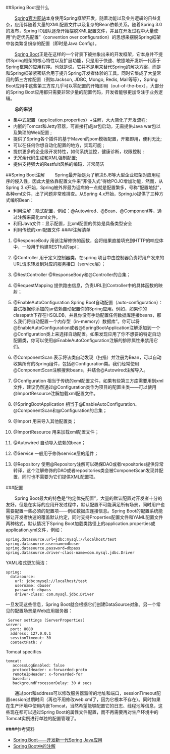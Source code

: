 ##Spring Boot是什么

　　[Spring官方网站](http://spring.io/)本身使用Spring框架开发，随着功能以及业务逻辑的日益复杂，应用伴随着大量的XML配置文件以及复杂的Bean依赖关系。随着Spring 3.0的发布，Spring IO团队逐渐开始摆脱XML配置文件，并且在开发过程中大量使用“约定优先配置”（convention over configuration）的思想来摆脱Spring框架中各类繁复纷杂的配置（即时是Java Config）。

　　[Spring Boot](http://projects.spring.io/spring-boot/)正是在这样的一个背景下被抽象出来的开发框架，它本身并不提供Spring框架的核心特性以及扩展功能，只是用于快速、敏捷地开发新一代基于Spring框架的应用程序。也就是说，它并不是用来替代Spring的解决方案，而是和Spring框架紧密结合用于提升Spring开发者体验的工具。同时它集成了大量常用的第三方库配置（例如Jackson, JDBC, Mongo, Redis, Mail等等），Spring Boot应用中这些第三方库几乎可以零配置的开箱即用（out-of-the-box），大部分的Spring Boot应用都只需要非常少量的配置代码，开发者能够更加专注于业务逻辑。

　　**总的来说**

* 集中式配置（application.properties）+注解，大大简化了开发流程;
* 内嵌的Tomcat和Jetty容器，可直接打成jar包启动，无需提供Java war包以及繁琐的Web配置 ;
* 提供了Spring各个插件的基于Maven的pom模板配置，开箱即用，便利无比;
* 可以在任何你想自动化配置的地方，实现可能 ;
* 提供更多的企业级开发特性，如何系统监控，健康诊断，权限控制 ;
* 无冗余代码生成和XML强制配置;
* 提供支持强大的Restfult风格的编码，非常简洁

##Spring Boot注解
　　Spring最开始是为了解决EJB等大型企业框架对应用程序的侵入性，因此大量依靠配置文件来“非侵入式”得给POJO增加功能，然而，从Spring 3.x开始，Spring被外界最为诟病的一点就是配置繁多，号称“配置地狱”，各种xml文件，出了问题非常难排查。从Spring 4.x开始，Spring.io提供了三种方式编织Bean：

* 利用注解：隐式配置，例如：@Autowired、@Bean、@Component等，通过注解来简化xml文件。
* 利用Java文件：显示配置，比xml配置的优势是具备类型安全
* 利用传统的xml配置文件
####注解清单

1. @ResponseBody 
用该注解修饰的函数，会将结果直接填充到HTTP的响应体中，一般用于构建RESTful的api；

2. @Controller 
用于定义控制器类，在spring 项目中由控制器负责将用户发来的URL请求转发到对应的服务接口（service层）；

3. @RestController 
@ResponseBody和@Controller的合集；

4. @RequestMapping 
提供路由信息，负责URL到Controller中的具体函数的映射；

5. @EnableAutoConfiguration 
Spring Boot自动配置（auto-configuration）：尝试根据你添加的jar依赖自动配置你的Spring应用。例如，如果你的classpath下存在HSQLDB，并且你没有手动配置任何数据库连接beans，那么我们将自动配置一个内存型（in-memory）数据库”。你可以将@EnableAutoConfiguration或者@SpringBootApplication注解添加到一个@Configuration类上来选择自动配置。如果发现应用了你不想要的特定自动配置类，你可以使用@EnableAutoConfiguration注解的排除属性来禁用它们。

6. @ComponentScan 
表示将该类自动发现（扫描）并注册为Bean，可以自动收集所有的Spring组件，包括@Configuration类。我们经常使用@ComponentScan注解搜索beans，并结合@Autowired注解导入。

7. @Configuration 相当于传统的xml配置文件，如果有些第三方库需要用到xml文件，建议仍然通过@Configuration类作为项目的配置主类——可以使用@ImportResource注解加载xml配置文件。

8. @SpringBootApplication 
相当于@EnableAutoConfiguration、@ComponentScan和@Configuration的合集；

9. @Import 
用来导入其他配置类；

10. @ImportResource 
用来加载xml配置文件；

11. @Autowired 
自动导入依赖的bean；

12. @Service 
一般用于修饰service层的组件；

13. @Repository 
使用@Repository注解可以确保DAO或者repositories提供异常转译，这个注解修饰的DAO或者repositories类会被ComponetScan发现并配置，同时也不需要为它们提供XML配置项。

###配置

　　Spring Boot最大的特色是“约定优先配置”，大量的默认配置对开发者十分的友好。但是在实际的应用开发过程中，默认配置不可能满足所有场景，同时用户也需要配置一些必须的配置项——例如数据库连接信息。Spring Boot的配置系统能够让开发者快速的覆盖默认约定，同时支持Properties配置文件和YAML配置文件两种格式，默认情况下Spring Boot加载类路径上的application.properties或application.yml文件，例如：

``` 
spring.datasource.url=jdbc:mysql://localhost/test
spring.datasource.username=dbuser
spring.datasource.password=dbpass
spring.datasource.driver-class-name=com.mysql.jdbc.Driver
```

YAML格式更加简洁：

```
spring:
  datasource:
    url: jdbc:mysql://localhost/test
    username: dbuser
    password: dbpass
    driver-class: com.mysql.jdbc.Driver
```

一旦发现这些信息，Spring Boot就会根据它们创建DataSource对象。另一个常见的配置场景是Web应用服务器：

```
 Server settings (ServerProperties)
server:
  port: 8080
  address: 127.0.0.1
  sessionTimeout: 30
  contextPath: /
```

   Tomcat specifics
 ``` 
tomcat:
    accessLogEnabled: false
    protocolHeader: x-forwarded-proto
    remoteIpHeader: x-forwarded-for
    basedir:
    backgroundProcessorDelay: 30 # secs
```
　　通过port和address可以修改服务器监听的地址和端口，sessionTimeout配置session过期时间（再也不用修改web.xml了，因为它根本不存在）。同时如果在生产环境中使用内嵌Tomcat，当然希望能够配置它的日志、线程池等信息，这些现在都可以通过Spring Boot的属性文件配置，而不再需要再对生产环境中的Tomcat实例进行单独的配置管理了。
  
####参考资料
* [Spring Boot——开发新一代Spring Java应用](https://www.tianmaying.com/tutorial/spring-boot-overview)
* [Spring Boot中的注解](http://www.tuicool.com/articles/bQnMra)
